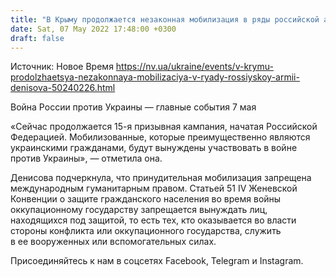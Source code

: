 ```yaml
---
title: "В Крыму продолжается незаконная мобилизация в ряды российской армии — Денисова"
date: Sat, 07 May 2022 17:48:00 +0300
draft: false
---
```

Источник: Новое Время https://nv.ua/ukraine/events/v-krymu-prodolzhaetsya-nezakonnaya-mobilizaciya-v-ryady-rossiyskoy-armii-denisova-50240226.html


Война России против Украины — главные события 7 мая

«Сейчас продолжается 15-я призывная кампания, начатая Российской Федерацией. Мобилизованные, которые преимущественно являются украинскими гражданами, будут вынуждены участвовать в войне против Украины», — отметила она.

 Денисова подчеркнула, что принудительная мобилизация запрещена международным гуманитарным правом. Статьей 51 IV Женевской Конвенции о защите гражданского населения во время войны оккупационному государству запрещается вынуждать лиц, находящихся под защитой, то есть тех, кто оказывается во власти стороны конфликта или оккупационного государства, служить в ее вооруженных или вспомогательных силах.

Присоединяйтесь к нам в соцсетях Facebook, Telegram и Instagram.
